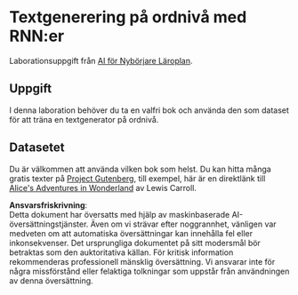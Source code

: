 # Textgenerering på ordnivå med RNN:er

Laborationsuppgift från [AI för Nybörjare Läroplan](https://github.com/microsoft/ai-for-beginners).

## Uppgift

I denna laboration behöver du ta en valfri bok och använda den som dataset för att träna en textgenerator på ordnivå.

## Datasetet

Du är välkommen att använda vilken bok som helst. Du kan hitta många gratis texter på [Project Gutenberg](https://www.gutenberg.org/), till exempel, här är en direktlänk till [Alice's Adventures in Wonderland](https://www.gutenberg.org/files/11/11-0.txt) av Lewis Carroll.

**Ansvarsfriskrivning**:  
Detta dokument har översatts med hjälp av maskinbaserade AI-översättningstjänster. Även om vi strävar efter noggrannhet, vänligen var medveten om att automatiska översättningar kan innehålla fel eller inkonsekvenser. Det ursprungliga dokumentet på sitt modersmål bör betraktas som den auktoritativa källan. För kritisk information rekommenderas professionell mänsklig översättning. Vi ansvarar inte för några missförstånd eller felaktiga tolkningar som uppstår från användningen av denna översättning.